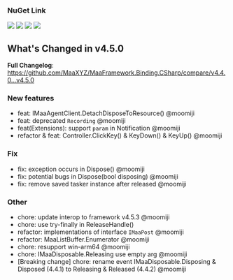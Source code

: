 ### NuGet Link

[![](https://img.shields.io/badge/NuGet-Maa.Framework-%23004880)](https://www.nuget.org/packages/Maa.Framework/4.5.0) [![](https://img.shields.io/badge/NuGet-Maa.Framework.Native-%23004880)](https://www.nuget.org/packages/Maa.Framework.Native/4.5.0) [![](https://img.shields.io/badge/NuGet-Binding-%23004880)](https://www.nuget.org/packages/Maa.Framework.Binding/4.5.0) [![](https://img.shields.io/badge/NuGet-Native-%23004880)](https://www.nuget.org/packages/Maa.Framework.Binding.Native/4.5.0)

## What's Changed in v4.5.0

**Full Changelog**: https://github.com/MaaXYZ/MaaFramework.Binding.CSharp/compare/v4.4.0...v4.5.0

### New features

- feat: IMaaAgentClient.DetachDisposeToResource() @moomiji
- feat: deprecated `Recording` @moomiji
- feat(Extensions): support `param` in Notification @moomiji
- refactor & feat: Controller.ClickKey() & KeyDown() & KeyUp() @moomiji

### Fix

- fix: exception occurs in Dispose() @moomiji
- fix: potential bugs in Dispose(bool disposing) @moomiji
- fix: remove saved tasker instance after released @moomiji

### Other

- chore: update interop to framework v4.5.3 @moomiji
- chore: use try-finally in ReleaseHandle()
- refactor: implementations of interface `IMaaPost` @moomiji
- refactor: MaaListBuffer.Enumerator @moomiji
- chore: resupport win-arm64 @moomiji
- chore: IMaaDisposable.Releasing use empty arg @moomiji
- [Breaking change] chore: rename event IMaaDisposable.Disposing & Disposed (4.4.1) to Releasing & Released (4.4.2) @moomiji
